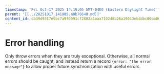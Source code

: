 ```yaml
---
timestamp: 'Fri Oct 17 2025 14:19:05 GMT-0400 (Eastern Daylight Time)'
parent: '[[../20251017_141905.a0b78648.md]]'
content_id: db39d9517e9bc7a9f0091cf2802a5aaa710248b26a19043ebddbc00ba067bc70
---
```


# Error handling

Only throw errors when they are truly exceptional. Otherwise, all normal errors should be caught, and instead return a record `{error: "the error message"}` to allow proper future synchronization with useful errors.
